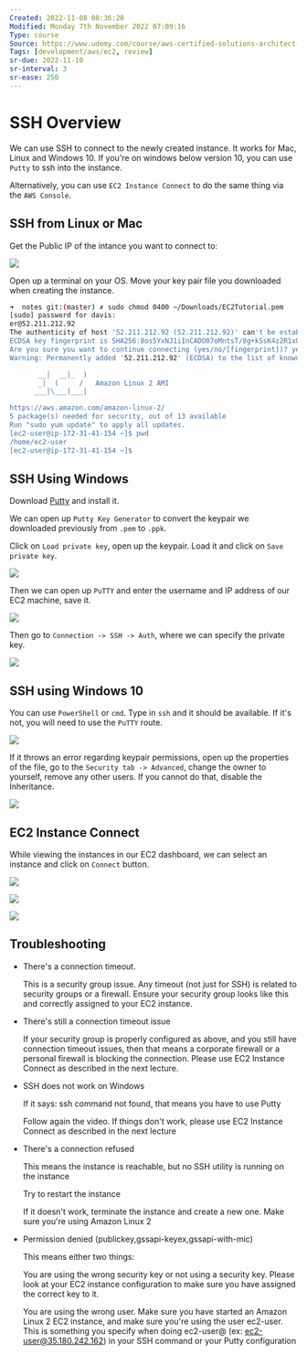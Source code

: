 ```yaml
---
Created: 2022-11-08 08:36:20
Modified: Monday 7th November 2022 07:09:16
Type: course
Source: https://www.udemy.com/course/aws-certified-solutions-architect-associate-saa-c01/?xref=E0Aed11STH4LPUQvCz0GJFABTmM=
Tags: [development/aws/ec2, review]
sr-due: 2022-11-10
sr-interval: 3
sr-ease: 250
---
```


# SSH Overview

We can use SSH to connect to the newly created instance. It works for Mac, Linux and Windows 10. If you're on windows below version 10, you can use `Putty` to ssh into the instance.

Alternatively, you can use `EC2 Instance Connect` to do the same thing via the `AWS Console`.

## SSH from Linux or Mac

Get the Public IP of the intance you want to connect to:

![](../../../images/2019-11-22-11-12-48.png)

Open up a terminal on your OS. Move your key pair file you downloaded when creating the instance.

```bash
➜  notes git:(master) ✗ sudo chmod 0400 ~/Downloads/EC2Tutorial.pem
[sudo] password for davis: 
er@52.211.212.92
The authenticity of host '52.211.212.92 (52.211.212.92)' can't be established.
ECDSA key fingerprint is SHA256:8os5YxNJ1iInCADO07oMntsT/8g+kSsK4z2R1xQvzZU.
Are you sure you want to continue connecting (yes/no/[fingerprint])? yes
Warning: Permanently added '52.211.212.92' (ECDSA) to the list of known hosts.

       __|  __|_  )
       _|  (     /   Amazon Linux 2 AMI
      ___|\___|___|

https://aws.amazon.com/amazon-linux-2/
5 package(s) needed for security, out of 13 available
Run "sudo yum update" to apply all updates.
[ec2-user@ip-172-31-41-154 ~]$ pwd
/home/ec2-user
[ec2-user@ip-172-31-41-154 ~]$ 
```

## SSH Using Windows

Download [Putty](https://www.chiark.greenend.org.uk/~sgtatham/putty/latest.html) and install it.

We can open up `Putty Key Generator` to convert the keypair we downloaded previously from `.pem` to `.ppk`.

Click on `Load private key`, open up the keypair. Load it and click on `Save private key`.

![](../../../images/2019-11-22-11-18-35.png)

Then we can open up `PuTTY` and enter the username and IP address of our EC2 machine, save it.

![](../../../images/2019-11-22-11-20-19.png)

Then go to `Connection -> SSH -> Auth`, where we can specify the private key.

![](../../../images/2019-11-22-11-21-29.png)

## SSH using Windows 10

You can use `PowerShell` or `cmd`. Type in `ssh` and it should be available. If it's not, you will need to use the `PuTTY` route.

![](../../../images/2019-11-22-11-23-08.png)

If it throws an error regarding keypair permissions, open up the properties of the file, go to the `Security tab -> Advanced`, change the owner to yourself, remove any other users. If you cannot do that, disable the Inheritance.

![](../../../images/2019-11-22-11-25-22.png)

## EC2 Instance Connect

While viewing the instances in our EC2 dashboard, we can select an instance and click on `Connect` button.

![](../../../images/2019-11-22-11-28-33.png)

![](../../../images/2019-11-22-11-29-06.png)

![](../../../images/2019-11-22-11-29-33.png)

## Troubleshooting

- There's a connection timeout.

    This is a security group issue. Any timeout (not just for SSH) is related to security groups or a firewall. Ensure your security group looks like this and correctly assigned to your EC2 instance.

- There's still a connection timeout issue

    If your security group is properly configured as above, and you still have connection timeout issues, then that means a corporate firewall or a personal firewall is blocking the connection. Please use EC2 Instance Connect as described in the next lecture.

- SSH does not work on Windows

    If it says: ssh command not found, that means you have to use Putty

    Follow again the video. If things don't work, please use EC2 Instance Connect as described in the next lecture

- There's a connection refused

    This means the instance is reachable, but no SSH utility is running on the instance

    Try to restart the instance

    If it doesn't work, terminate the instance and create a new one. Make sure you're using Amazon Linux 2

- Permission denied (publickey,gssapi-keyex,gssapi-with-mic)

    This means either two things:

    You are using the wrong security key or not using a security key. Please look at your EC2 instance configuration to make sure you have assigned the correct key to it.

    You are using the wrong user. Make sure you have started an Amazon Linux 2 EC2 instance, and make sure you're using the user ec2-user. This is something you specify when doing ec2-user@<public-ip> (ex: ec2-user@35.180.242.162) in your SSH command or your Putty configuration